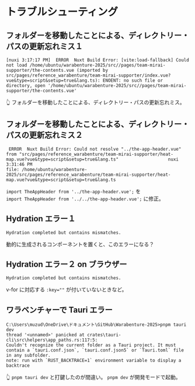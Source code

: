 # トラブルシューティング

## フォルダーを移動したことによる、ディレクトリー・パスの更新忘れミス１

```
[nuxi 3:17:17 PM]  ERROR  Nuxt Build Error: [vite:load-fallback] Could not load /home/ubuntu/warabenture-2025/src//pages/team-mirai-supporter/the-contents.vue (imported by src/pages/reference_warabenture/team-mirai-supporter/index.vue?vue&type=script&setup=true&lang.ts): ENOENT: no such file or directory, open '/home/ubuntu/warabenture-2025/src//pages/team-mirai-supporter/the-contents.vue'
```

👆 フォルダーを移動したことによる、ディレクトリー・パスの更新忘れミス。  


## フォルダーを移動したことによる、ディレクトリー・パスの更新忘れミス２

```
 ERROR  Nuxt Build Error: Could not resolve "../the-app-header.vue" from "src/pages/reference_warabenture/team-mirai-supporter/heat-map.vue?vue&type=script&setup=true&lang.ts"                   nuxi 3:31:46 PM
file: /home/ubuntu/warabenture-2025/src/pages/reference_warabenture/team-mirai-supporter/heat-map.vue?vue&type=script&setup=true&lang.ts
```

`import TheAppHeader from '../the-app-header.vue';` を  
`import TheAppHeader from '../../the-app-header.vue';` に修正。  


## Hydration エラー１

```
Hydration completed but contains mismatches.
```

動的に生成されるコンポーネントを置くと、このエラーになる？  


## Hydration エラー２ on ブラウザー

```
Hydration completed but contains mismatches.
```

v-for に対応する `:key=""` が付いていないときなど。  


## ワラベンチャーで Tauri エラー

```
C:\Users\muzud\OneDrive\ドキュメント\GitHub\Warabenture-2025>pnpm tauri dev
thread '<unnamed>' panicked at crates\tauri-cli\src\helpers\app_paths.rs:117:5:
Couldn't recognize the current folder as a Tauri project. It must contain a `tauri.conf.json`, `tauri.conf.json5` or `Tauri.toml` file in any subfolder.
note: run with `RUST_BACKTRACE=1` environment variable to display a backtrace
```

👆 `pnpm tauri dev` と打鍵したのが間違い。 `pnpm dev` が開発モードで起動。  
